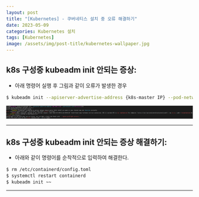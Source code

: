```yaml
---
layout: post
title: "[Kubernetes] - 쿠버네티스 설치 중 오류 해결하기"
date: 2023-05-09
categories: Kubernetes 설치
tags: [Kubernetes]
image: /assets/img/post-title/kubernetes-wallpaper.jpg
---
```


## k8s 구성중 kubeadm init 안되는 증상:
- 아래 명령어 실행 후 그림과 같이 오류가 발생한 경우
```bash
$ kubeadm init --apiserver-advertise-address {k8s-master IP} --pod-network-cidr=172.16.0.0/16
```
[![Kubeadm init 과정 에러1](/assets/img/post/kubernetes/Kubeadm%20init%20%EA%B3%BC%EC%A0%95%20%EC%97%90%EB%9F%AC1.PNG)](/assets/img/post/kubernetes/Kubeadm%20init%20%EA%B3%BC%EC%A0%95%20%EC%97%90%EB%9F%AC1.PNG)

* * *

## k8s 구성중 kubeadm init 안되는 증상 해결하기:
- 아래와 같이 명령어를 순착적으로 입력하여 해결한다.
```bash
$ rm /etc/containerd/config.toml
$ systemctl restart containerd
$ kubeadm init ~~
```

* * *